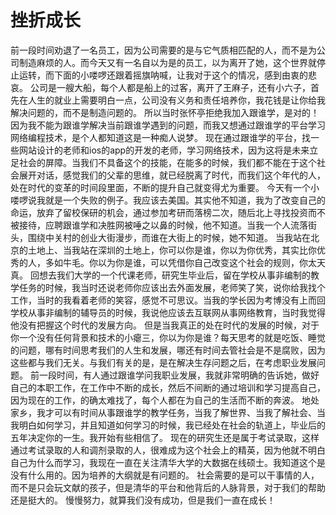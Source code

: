 # 挫折成长

前一段时间劝退了一名员工，因为公司需要的是与它气质相匹配的人，而不是为公司制造麻烦的人。而今天又有一名自以为是的员工，以为离开了她，这个世界就停止运转，而下面的小喽啰还跟着摇旗呐喊，让我对于这个的情况，感到由衷的悲哀。
公司是一艘大船，每个人都是船上的过客，离开了王麻子，还有小六子，首先在人生的就业上需要明白一点，公司没有义务和责任培养你，我花钱是让你给我解决问题的，而不是制造问题的。
所以当时张怀亭拒绝我加入跟谁学，是对的！
因为我不能为跟谁学解决当前跟谁学遇到的问题，而我又想通过跟谁学的平台学习网络编程技术，是个人都知道这是一种痴人说梦。
现在通过跟谁学的平台，找一些网站设计的老师和ios的app的开发的老师，学习网络技术，因为这将是未来立足社会的屏障。当我们不具备这个的技能，在能多的时候，我们都不能在于这个社会展开对话，感觉我们的父辈的思维，就已经脱离了时代，而我们这个年代的人，处在时代的变革的时间段里面，不断的提升自己就变得尤为重要。
今天有一个小喽啰说我就是一个失败的例子。我应该去美国。其实他不知道，我为了改变自己的命运，放弃了留校保研的机会，通过参加考研而落榜二次，随后北上寻找投资而不被接待，应聘跟谁学和决胜网被唾之以鼻的时候，他不知道。当我一个人流落街头，围绕中关村的创业大街漫步，而谁在大街上的时候，她不知道。
当我站在北京的土地上、当我站在深圳的土地上，你可以你是谁，你以为你优秀，其实比你优秀的人，多如牛毛。你以为你是谁，可以凭借你自己改变这个社会的规则，你太天真。
回想去我们大学的一个代课老师，研究生毕业后，留在学校从事非编制的教学任务的时候，我当时还说老师你应该出去外面发展，老师笑了笑，说你给我找个工作，当时的我看着老师的笑容，感觉不可思议。当我的学长因为考博没有上而回学校从事非编制的辅导员的时候，我说他应该去互联网从事网络教育，当时我觉得他没有把握这个时代的发展方向。
但是当我真正的处在时代的发展的时候，对于你一个没有任何背景和技术的小瘪三，你以为你是谁？每天思考的就是吃饭、睡觉的问题，哪有时间思考我们的人生和发展，哪还有时间去管社会是不是腐败，因为这些都与我们无关。与我们有关的是，是在解决生存问题之后，在考虑职业发展问题。
前一段时间，有人通过跟谁学问我职业发展，我就非常明确的告诉她，做好自己的本职工作，在工作中不断的成长，然后不间断的通过培训和学习提高自己，因为现在的工作，的确太难找了，每个人都在为自己的生活而不断的奔波。
地处家乡，我才可以有时间从事跟谁学的教学任务，当我了解世界、当我了解社会、当我明白如何学习，并且知道如何学习的时候，我已经处在社会的轨道上，毕业后的五年决定你的一生。我开始有些相信了。
现在的研究生还是属于考试录取，这样通过考试录取的人和调剂录取的人，很难成为这个社会上的精英，因为他就不明白自己为什么而学习，我现在一直在关注清华大学的大数据在线硕士。我知道这个是没有什么用的。因为培养的大纲就是有问题的。
社会需要的是可以干事情的人，而不是只会玩文献的孩子，但是清华的平台和他背后的人脉背景，对于我们的帮助还是挺大的。
慢慢努力，就算我们没有成功，但是我们一直在成长！
